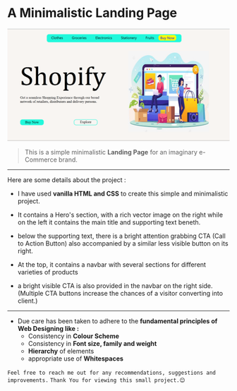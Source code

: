# A Minimalistic Landing Page

![](Webpage_Preview.png)

>This is a simple minimalistic **Landing Page** for an imaginary e-Commerce brand.
---
Here are some details about the project :
- I have used **vanilla HTML and CSS** to create this simple and minimalistic project. 
- It contains a Hero's section, with a rich vector image on the right while on the left it contains the main title and supporting text beneth.
- below the supporting text, there is a bright attention grabbing CTA (Call to Action Button) also accompanied by a similar less visible button on its right.
- At the top, it contains a navbar with several sections for different varieties of products

- a bright visible CTA is also provided in the navbar on the right side. (Multiple CTA buttons increase the chances of a visitor converting into client.)
---
- Due care has been taken to adhere to the **fundamental principles of Web Designing like :**
    - Consistency in **Colour Scheme**
    - Consistency in **Font size, family and weight**
    - **Hierarchy** of elements
    - appropriate use of **Whitespaces**

`Feel free to reach me out for any recommendations, suggestions and improvements.`
`Thank You for viewing this small project.😊`
